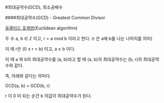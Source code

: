 #최대공약수(GCD), 최소공배수

####최대공약수(GCD) - Greatest Common Divisor

[유클리드 호제법](https://st-lab.tistory.com/154)(Euclidean algorithm)

두 수 a, b ∈ ℤ 이고, r = a mod b 이라고 한다. (r 은 a에 b를 나눈 나머지를 의미)

이 때 r은 (0 ≤ r < b) 이고, a ≥ b 이다.



이 때 a 와 b의 최대공약수를 (a, b)라고 할 때 (a, b)의 최대공약수는 (b, r)의 최대공약수와 같다.



즉, 아래와 같다는 의미다.



GCD(a, b) = GCD(b, r)

r 이 0 이 되는 순간 b 의값이 최대공약수가 된다.